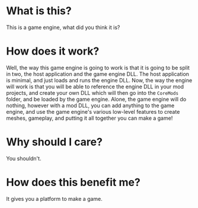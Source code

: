 # What is this?
This is a game engine, what did you think it is?


# How does it work?

Well, the way this game engine is going to work is that it is going
to be split in two, the host application and the game engine DLL.
The host application is minimal, and just loads and runs the engine
DLL. Now, the way the engine will work is that you will be able to
reference the engine DLL in your mod projects, and create your own DLL which
will then go into the `CoreMods` folder, and be loaded by the game
engine. Alone, the game engine will do nothing, however with a mod
DLL, you can add anything to the game engine, and use the game 
engine's various low-level features to create meshes, gameplay, and
putting it all together you can make a game!


# Why should I care?

You shouldn't.


# How does this benefit me?

It gives you a platform to make a game.

